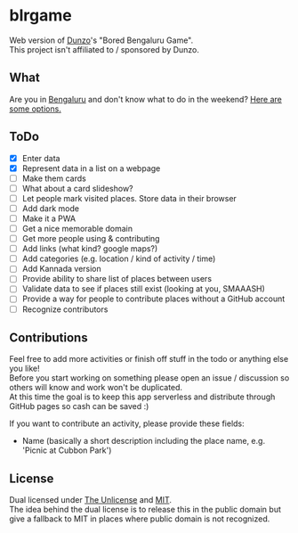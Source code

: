 # blrgame
Web version of [Dunzo](https://www.dunzo.com)'s "Bored Bengaluru Game".  
This project isn't affiliated to / sponsored by Dunzo.

## What
Are you in [Bengaluru](https://en.wikipedia.org/wiki/Bangalore) and don't know what to do in the weekend?
[Here are some options.](https://blaze-3.github.io/blrgame/)

## ToDo
- [x] Enter data
- [x] Represent data in a list on a webpage
- [ ] Make them cards
- [ ] What about a card slideshow?
- [ ] Let people mark visited places. Store data in their browser
- [ ] Add dark mode
- [ ] Make it a PWA
- [ ] Get a nice memorable domain
- [ ] Get more people using & contributing
- [ ] Add links (what kind? google maps?)
- [ ] Add categories (e.g. location / kind of activity / time)
- [ ] Add Kannada version
- [ ] Provide ability to share list of places between users
- [ ] Validate data to see if places still exist (looking at you, SMAAASH)
- [ ] Provide a way for people to contribute places without a GitHub account
- [ ] Recognize contributors

## Contributions
Feel free to add more activities or finish off stuff in the todo or anything else you like!  
Before you start working on something please open an issue / discussion so others will know and work won't be duplicated.  
At this time the goal is to keep this app serverless and distribute through GitHub pages so cash can be saved :)

If you want to contribute an activity, please provide these fields:
* Name (basically a short description including the place name, e.g. 'Picnic at Cubbon Park')

## License
Dual licensed under
[The Unlicense](https://choosealicense.com/licenses/unlicense/) and [MIT](https://choosealicense.com/licenses/mit/).   
The idea behind the dual license is to release this in the public domain but give a fallback to MIT in places where public domain is not recognized.